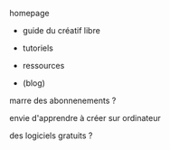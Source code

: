 homepage


- guide du créatif libre

- tutoriels

- ressources

- (blog)

marre des abonnenements ?

envie d'apprendre à créer sur ordinateur

des logiciels gratuits ?
